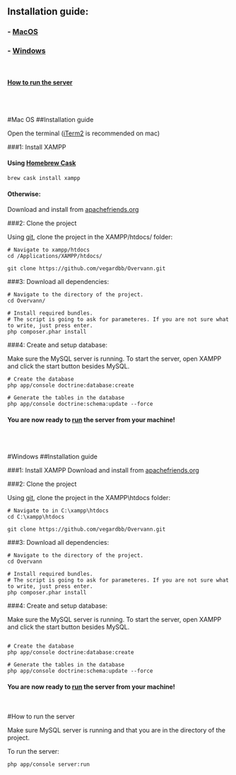 ## Installation guide:
### - [MacOS](#MacOS)

### - [Windows](#Windows)

<br>

#### [How to run the server](#run)

<br>
<br>

#<a name="MacOS">Mac OS</a>
##Installation guide

Open the terminal ([iTerm2](https://www.iterm2.com) is recommended on mac)



###1: Install XAMPP

#### Using [Homebrew Cask](https://caskroom.github.io)

```
brew cask install xampp
```

#### Otherwise:

Download and install from [apachefriends.org](https://www.apachefriends.org/download.html)


###2: Clone the project

Using [git](https://git-scm.com/doc), clone the project in the XAMPP/htdocs/ folder:

```
# Navigate to xampp/htdocs
cd /Applications/XAMPP/htdocs/

git clone https://github.com/vegardbb/Overvann.git
```


###3: Download all dependencies:
```
# Navigate to the directory of the project.
cd Overvann/

# Install required bundles.
# The script is going to ask for parameteres. If you are not sure what to write, just press enter.
php composer.phar install
```

###4: Create and setup database:

Make sure the MySQL server is running. To start the server, open XAMPP and click the start button besides MySQL. 

```
# Create the database
php app/console doctrine:database:create

# Generate the tables in the database
php app/console doctrine:schema:update --force
```

#### You are now ready to [run](#run) the server from your machine!
<br>
<br>

#<a name="Windows">Windows</a>
##Installation guide



###1: Install XAMPP
Download and install from [apachefriends.org](https://www.apachefriends.org/download.html)


###2: Clone the project

Using [git](https://git-scm.com/doc), clone the project in the XAMPP\htdocs folder:

```
# Navigate to in C:\xampp\htdocs
cd C:\xampp\htdocs

git clone https://github.com/vegardbb/Overvann.git
```


###3: Download all dependencies:
```
# Navigate to the directory of the project.
cd Overvann

# Install required bundles.
# The script is going to ask for parameteres. If you are not sure what to write, just press enter.
php composer.phar install
```

###4: Create and setup database:

Make sure the MySQL server is running. To start the server, open XAMPP and click the start button besides MySQL. 

```

# Create the database
php app/console doctrine:database:create

# Generate the tables in the database
php app/console doctrine:schema:update --force
```

#### You are now ready to [run](#run) the server from your machine!

<br>

#<a name="run">How to run the server</a>

Make sure MySQL server is running and that you are in the directory of the project.

To run the server:
```
php app/console server:run
```



